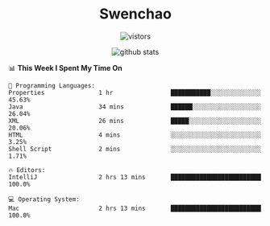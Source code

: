 <h1 align="center">Swenchao</h3>

<p align="center">
  <img src="https://visitor-badge.glitch.me/badge?page_id=Swenchao" alt="vistors" />
</p>

<p align="center">
  <img src="https://github-readme-stats.vercel.app/api?username=Swenchao&count_private=true&show_icons=true&theme=vue-dark&hide_title=true" alt="github stats" />
</p>

<!--START_SECTION:waka-->
📊 **This Week I Spent My Time On** 

```text
💬 Programming Languages: 
Properties               1 hr                ███████████░░░░░░░░░░░░░░   45.63% 
Java                     34 mins             ██████░░░░░░░░░░░░░░░░░░░   26.04% 
XML                      26 mins             █████░░░░░░░░░░░░░░░░░░░░   20.06% 
HTML                     4 mins              ░░░░░░░░░░░░░░░░░░░░░░░░░   3.25% 
Shell Script             2 mins              ░░░░░░░░░░░░░░░░░░░░░░░░░   1.71%

🔥 Editors: 
IntelliJ                 2 hrs 13 mins       █████████████████████████   100.0%

💻 Operating System: 
Mac                      2 hrs 13 mins       █████████████████████████   100.0%

```


<!--END_SECTION:waka-->
